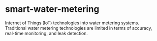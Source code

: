 # smart-water-metering
Internet of Things (IoT) technologies into water metering systems. Traditional water metering technologies are limited in terms of accuracy, real-time monitoring, and leak detection.

